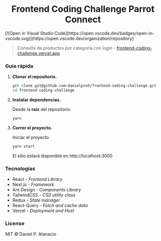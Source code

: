 <h1 align="center">Frontend Coding Challenge Parrot Connect</h1>
[![Open in Visual Studio Code](https://open.vscode.dev/badges/open-in-vscode.svg)](https://open.vscode.dev/organization/repository)

> Consulta de productos por categoría con login - [frontend-coding-challenge.vercel.app](https://frontend-coding-challenge.vercel.app)

### Guía rápida

1.  **Clonar el repositorio.**

    ```sh
    git clone git@github.com:danielpro5/frontend-coding-challenge.git
    cd frontend-coding-challenge
    ```

2.  **Instalar dependencias.**

    Desde la **raiz** del repositorio:

    ```sh
    yarn
    ```

3.  **Correr el proyecto.**

    Iniciar el proyecto

    ```sh
    yarn start
    ```

    El sitio estará disponible en http://localhost:3000

### Tecnologías

-   React - _Frontend Library_
-   Next.js - _Framework_
-   Ant Design - _Components Library_
-   TailwindCSS - _CSS utility class_
-   Redux - _State manager_
-   React-Query - _Fetch and cache data_
-   Vercel - _Deployment and Host_

### License

MIT &copy; Daniel P. Atanacio
